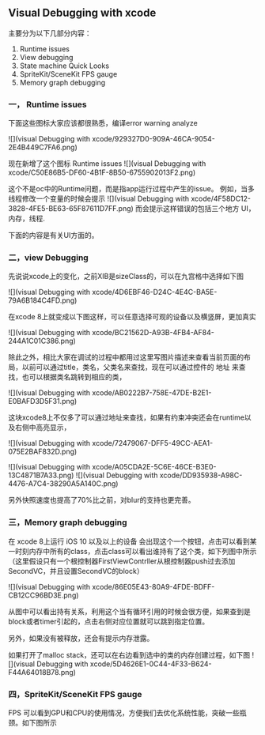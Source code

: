##                   Visual Debugging with xcode
主要分为以下几部分内容：

1. Runtime issues 
2. View debugging 
3. State machine Quick Looks 
4. SpriteKit/SceneKit FPS gauge 
5. Memory graph debugging 

### 一， Runtime issues
下面这些图标大家应该都很熟悉，编译error warning analyze 

![](visual Debugging with xcode/929327D0-909A-46CA-9054-2E4B449C7FA6.png)

现在新增了这个图标 Runtime issues 
![](visual Debugging with xcode/C50E86B5-DF60-4B1F-8B50-6755902013F2.png)

这个不是oc中的Runtime问题，而是指app运行过程中产生的issue。 
例如，当多线程修改一个变量的时候会提示 
![](visual Debugging with xcode/4F58DC12-3828-4FE5-BE63-65F87611D7FF.png)
而会提示这样错误的包括三个地方 UI，内存，线程.

下面的内容是有关UI方面的。

### 二，view Debugging

先说说xcode上的变化，之前XIB是sizeClass的，可以在九宫格中选择如下图 

![](visual Debugging with xcode/4D6EBF46-D24C-4E4C-BA5E-79A6B184C4FD.png)

在xcode 8上就变成以下图这样，可以任意选择可观的设备以及横竖屏，更加真实 

![](visual Debugging with xcode/BC21562D-A93B-4FB4-AF84-244A1C01C386.png)

除此之外，相比大家在调试的过程中都用过这里写图片描述来查看当前页面的布局，以前可以通过title，类名，父类名来查找，现在可以通过控件的 地址 来查找，也可以根据类名跳转到相应的类，

![](visual Debugging with xcode/AB0222B7-758E-47DE-B2E1-E0BAFD3D5F31.png)

这块xcode8上不仅多了可以通过地址来查找，如果有约束冲突还会在runtime以及右侧中高亮显示，

![](visual Debugging with xcode/72479067-DFF5-49CC-AEA1-075E2BAF832D.png)


![](visual Debugging with xcode/A05CDA2E-5C6E-46CE-B3E0-13C4871B7A33.png)
![](visual Debugging with xcode/DD935938-A98C-4476-A7C4-38290A5A140C.png)

另外快照速度也提高了70%比之前，对blur的支持也更完善。

### 三，Memory graph debugging

在 xcode 8上运行 iOS 10 以及以上的设备 会出现这个一个按钮，点击可以看到某一时刻内存中所有的class，点击class可以看出谁持有了这个类，如下列图中所示（这里假设只有一个根控制器FirstViewContrller从根控制器push过去添加SecondVC，并且设置SecondVC的block） 
 
![](visual Debugging with xcode/86E05E43-80A9-4FDE-BDFF-CB12CC96BD3E.png)
 

从图中可以看出持有关系，利用这个当有循环引用的时候会很方便，如果查到是block或者timer引起的，点击右侧对应位置就可以跳到指定位置。

另外，如果没有被释放，还会有提示内存泄露。

如果打开了malloc stack，还可以在右边看到选中的类的内存创建过程，如下图 
![](visual Debugging with xcode/5D4626E1-0C44-4F33-B624-F44A64018B78.png)

### 四，SpriteKit/SceneKit FPS gauge

FPS 可以看到GPU和CPU的使用情况，方便我们去优化系统性能，突破一些瓶颈。如下图所示 

